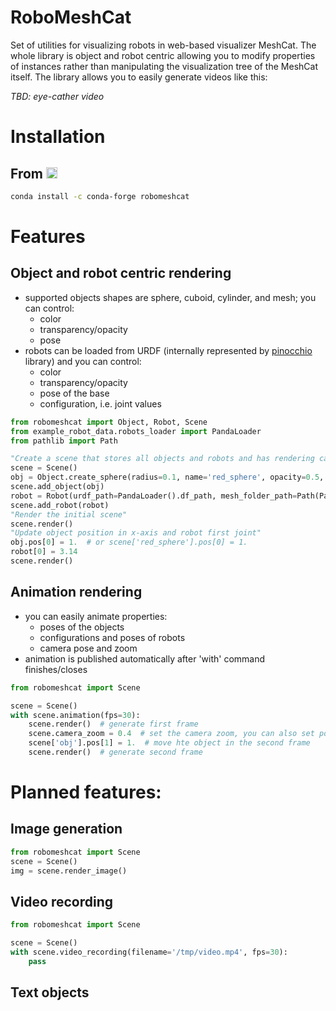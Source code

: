 # RoboMeshCat

Set of utilities for visualizing robots in web-based visualizer MeshCat.
The whole library is object and robot centric allowing you to modify properties of instances rather than manipulating the visualization tree of the MeshCat itself. 
The library allows you to easily generate videos like this:

_TBD: eye-cather video_

# Installation

## From <img src="https://s3.amazonaws.com/conda-dev/conda_logo.svg" height="18">

```bash
conda install -c conda-forge robomeshcat
```

# Features

## Object and robot centric rendering

- supported objects shapes are sphere, cuboid, cylinder, and mesh; you can control:
    - color
    - transparency/opacity
    - pose
- robots can be loaded from URDF (internally represented by [pinocchio](https://github.com/stack-of-tasks/pinocchio)
  library) and you can control:
    - color
    - transparency/opacity
    - pose of the base
    - configuration, i.e. joint values

```python
from robomeshcat import Object, Robot, Scene
from example_robot_data.robots_loader import PandaLoader
from pathlib import Path

"Create a scene that stores all objects and robots and has rendering capability"
scene = Scene()
obj = Object.create_sphere(radius=0.1, name='red_sphere', opacity=0.5, color=[1., 0., 0.])
scene.add_object(obj)
robot = Robot(urdf_path=PandaLoader().df_path, mesh_folder_path=Path(PandaLoader().model_path).parent.parent)
scene.add_robot(robot)
"Render the initial scene"
scene.render()
"Update object position in x-axis and robot first joint"
obj.pos[0] = 1.  # or scene['red_sphere'].pos[0] = 1.
robot[0] = 3.14
scene.render()
```

## Animation rendering

- you can easily animate properties:
    - poses of the objects
    - configurations and poses of robots
    - camera pose and zoom
- animation is published automatically after 'with' command finishes/closes

```python
from robomeshcat import Scene

scene = Scene()
with scene.animation(fps=30):
    scene.render()  # generate first frame
    scene.camera_zoom = 0.4  # set the camera zoom, you can also set position and rotation of camera
    scene['obj'].pos[1] = 1.  # move hte object in the second frame
    scene.render()  # generate second frame
```

# Planned features:

## Image generation
```python
from robomeshcat import Scene
scene = Scene()
img = scene.render_image()
```
## Video recording

```python
from robomeshcat import Scene

scene = Scene()
with scene.video_recording(filename='/tmp/video.mp4', fps=30):
    pass
```

## Text objects